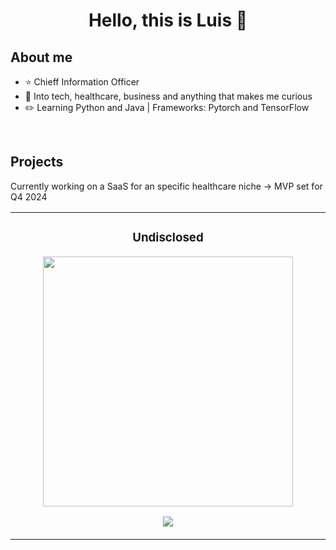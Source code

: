 <div align="center">
<h1 align="center">Hello, this is Luis 👋</h1>
</div>

## About me

- ⭐ Chieff Information Officer 
- 📲  Into tech, healthcare, business and anything that makes me curious
- ✏️ Learning Python and Java | Frameworks: Pytorch and TensorFlow
<br>

## Projects
<table>
<tr>
<td width="50%">
<h3 align="center">Undisclosed</h3>
<div align="center">
<a href="https://github.com/Lucarnm" target="_blank"> <img src="https://imgur.com/a/nB6KXSZ" width="400" ></a>
<p>
<a href="https://github.com/ArisGuimera/Android-Expert" target="_blank">
<img src="https://img.shields.io/badge/CÓDIGO-ff9?style=for-the-badge&logo=github&logoColor=black">
</div>
</td>
  
<p>Currently working on a SaaS for an specific healthcare niche -> MVP set for Q4 2024</p>

